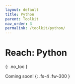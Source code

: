 ```yaml
---
layout: default
title: Python
parent: Toolkit
nav_order: 3
permalink: /toolkit/python/
---
```


# Reach: Python
{: .no_toc }

Coming soon!
{: .fs-4 .fw-300 }